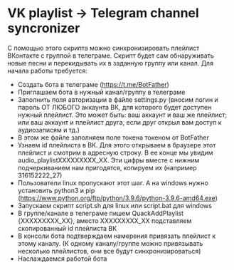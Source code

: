 # VK playlist -> Telegram channel syncronizer

С помощью этого скрипта можно синхронизировать плейлист ВКонтакте с группой в телеграме. Скрипт будет сам обнаруживать новые песни и перекидывать их в заданную группу или канал. 
Для начала работы требуется:
- Создать бота в телеграме (https://t.me/BotFather)
- Приглашаем бота в нужный канал/группу в телеграме
- Заполнить поля авторизации в файле settings.py (вносим логин и пароль ОТ ЛЮБОГО аккаунта ВК, для которого будет доступен нужный плейлист. Это может быть: ваш аккаунт и ваш же плейлист; или ваш аккаунт и плейлист друга, если друг открыл вам доступ к аудиозаписям и тд.)
- В этом же файле заполняем поле токена токеном от BotFather
- Узнаем id плейлиста в ВК. Для этого открываем в браузере этот плейлист и смотрим в адресную строку. В ее конце мы увидим audio_playlistХХХХХХХХХ_ХХ. Эти цифры вместе с нижним подчеркиванием нам пригодятся, копируем их (например 316152222_27)
- Пользователи linux пропускают этот шаг. А на windows нужно установить python3 и pip (https://www.python.org/ftp/python/3.9.6/python-3.9.6-amd64.exe)
- Запускаем скрипт script.sh для linux или script.bat для windows
- В группе/канале в телеграме пишем QuackAddPlaylist {ХХХХХХХХХ_ХХ}, вместо ХХХХХХХХХ_ХХ подставляем скопированный id плейлиста ВК
- В консоли бота подтверждаем намерения привязать плейлист к этому каналу. (К одному каналу/группе можно привязывать несколько плейлистов, они все будут синхронизироваться)
- Наслаждаемся работой бота

